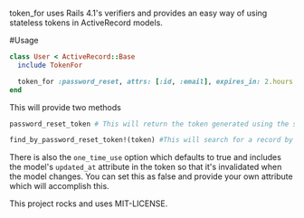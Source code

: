 token_for uses Rails 4.1's verifiers and provides an easy way of using stateless tokens in ActiveRecord models.

#Usage

```ruby
class User < ActiveRecord::Base
  include TokenFor

  token_for :password_reset, attrs: [:id, :email], expires_in: 2.hours
end
```
This will provide two methods
```ruby
password_reset_token # This will return the token generated using the specified attributes and expires_in time (which is optional)
```

```ruby
find_by_password_reset_token!(token) #This will search for a record by the specified attributes. Returns either a record or nil. If the token has expired it will raise *TokenFor::TokenExpired*.
```

There is also the `one_time_use` option which defaults to true and includes the model's `updated_at` attribute in the token so that it's invalidated when the model changes. You can set this as false and provide your own attribute which will accomplish this.

This project rocks and uses MIT-LICENSE.
